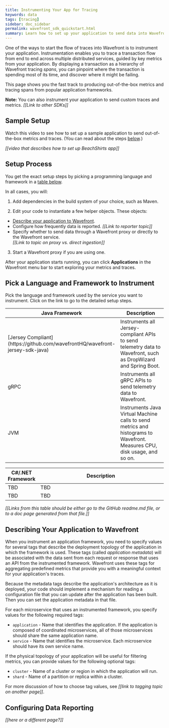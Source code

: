 ```yaml
---
title: Instrumenting Your App for Tracing
keywords: data
tags: [tracing]
sidebar: doc_sidebar
permalink: wavefront_sdk_quickstart.html
summary: Learn how to set up your application to send data into Wavefront.
---
```


One of the ways to start the flow of traces into Wavefront is to instrument your application. Instrumentation enables you to trace a transaction flow from end to end across multiple distributed services, guided by key metrics from your application. By displaying a transaction as a hierarchy of Wavefront tracing _spans_, you can pinpoint where the transaction is spending most of its time, and discover where it might be failing.

This page shows you the fast track to producing out-of-the-box metrics and tracing spans from popular application frameworks. 

**Note:** You can also instrument your application to send custom traces and metrics. _[[Link to other SDKs]]_

## Sample Setup

Watch this video to see how to set up a sample application to send out-of-the-box metrics and traces. (You can read about the steps [below](#setup-process).)

_[[video that describes how to set up BeachShirts app]]_

## Setup Process 

You get the exact setup steps by picking a programming language and framework in a [table below](#pick-a-language-and-framework-to-instrument). 

In all cases, you will:
 
1. Add dependencies in the build system of your choice, such as Maven. 

2. Edit your code to instantiate a few helper objects. These objects:
  * [Describe your application to Wavefront](#describing-your-application-to-wavefront). 
  * Configure how frequently data is reported. _[[Link to reporter topic]]_
  * Specify whether to send data through a Wavefront proxy or directly to the Wavefront service. <br>_[[Link to topic on proxy vs. direct ingestion]]_

3. Start a Wavefront proxy if you are using one. 

After your application starts running, you can click **Applications** in the Wavefront menu bar to start exploring your metrics and traces.


## Pick a Language and Framework to Instrument 

Pick the language and framework used by the service you want to instrument. Click on the link to go to the detailed setup steps.

<table width="100%">
<colgroup>
<col width="20%" />
<col width="80%" />
</colgroup>
<tbody>
<thead>
<tr><th>Java Framework</th><th>Description</th></tr>
</thead>
<tr><td markdown="span">[Jersey Compliant](https://github.com/wavefrontHQ/wavefront-jersey-sdk-java)</td>
<td>Instruments all Jersey-compliant APIs to send telemetry data to Wavefront, such as DropWizard and Spring Boot.</td></tr>
<tr><td markdown="span">gRPC</td>
<td>Instruments all gRPC APIs to send telemetry data to Wavefront.</td></tr>
<tr><td markdown="span">JVM</td>
<td>Instruments Java Virtual Machine calls to send metrics and histograms to Wavefront. Measures CPU, disk usage, and so on.</td></tr>
</tbody>
</table>

<table width="100%">
<colgroup>
<col width="20%" />
<col width="80%" />
</colgroup>
<tbody>
<thead>
<tr><th>C#/.NET Framework</th><th>Description</th></tr>
</thead>
<tr><td markdown="span"> TBD </td>
<td>TBD</td></tr>
<tr><td markdown="span">TBD</td>
<td>TBD</td></tr>
</tbody>
</table>


_[[Links from this table should be either go to the GitHub readme.md file, or to a doc page generated from that file.]]_

## Describing Your Application to Wavefront

When you instrument an application framework, you need to specify values for several tags that describe the deployment topology of the application in which the framework is used.  These tags (called _application metadata_) will be associated with the data sent from each request or response that uses an API from the instrumented framework. Wavefront uses these tags for aggregating predefined metrics that provide you with a meaningful context for your application's traces. 

Because the metadata tags describe the application's architecture as it is deployed, your code should implement a mechanism for reading a configuration file that you can update after the application has been built. Then you can set the application metadata in that file.

For each microservice that uses an instrumented framework, you specify values for the following required tags:
* `application` - Name that identifies the application. If the application is composed of coordinated microservices, all of those microservices should share the same application name.
* `service` - Name that identifies the microservice. Each microservice should have its own service name.

If the physical topology of your application will be useful for filtering metrics, you can provide values for the following optional tags:
* `cluster` - Name of a cluster or region in which the application will run. 
* `shard` - Name of a partition or replica within a cluster.


For more discussion of how to choose tag values, see _[[link to tagging topic on another page]]_.


## Configuring Data Reporting

_[[here or a different page?]]_
